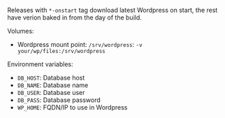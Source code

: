 Releases with `*-onstart` tag download latest Wordpress on start, the rest have verion baked in from the day of the build.

Volumes:  
  - Wordpress mount point: `/srv/wordpress`: `-v your/wp/files:/srv/wordpress`

Environment variables:
  - `DB_HOST`: Database host
  - `DB_NAME`: Database name
  - `DB_USER`: Database user
  - `DB_PASS`: Database password
  - `WP_HOME`: FQDN/IP to use in Wordpress
